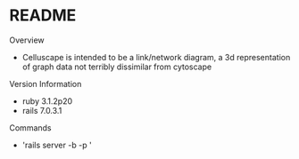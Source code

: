 # README

Overview
* Celluscape is intended to be a link/network diagram, a 3d representation of graph data not terribly dissimilar from cytoscape

Version Information
* ruby 3.1.2p20
* rails 7.0.3.1

Commands
* 'rails server -b <ipaddress> -p <port>'



